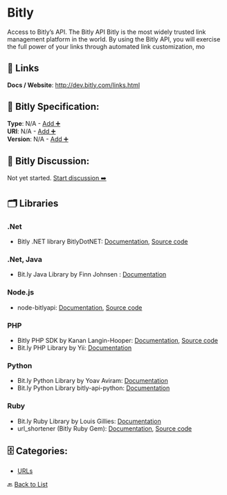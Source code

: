 # Bitly

Access to Bitly’s API. The Bitly API Bitly is the most widely trusted link management platform in the world. By using the Bitly API, you will exercise the full power of your links through automated link customization, mo

##  🔗 Links
**Docs / Website**: http://dev.bitly.com/links.html

## 🧬 Bitly Specification:
**Type**: N/A - [Add ➕](https://github.com/apis-list/apis-list/edit/main/apis.yaml#L1675)  
**URI**: N/A - [Add ➕](https://github.com/apis-list/apis-list/edit/main/apis.yaml#L1675)  
**Version**: N/A - [Add ➕](https://github.com/apis-list/apis-list/edit/main/apis.yaml#L1675)

## 💬 Bitly Discussion:
Not yet started. [Start discussion ➡️](https://github.com/apis-list/apis-list/discussions/new)

## 🗂️ Libraries
### .Net
- Bitly .NET library BitlyDotNET: [Documentation](http://dev.bitly.com/code_libraries.html), [Source code](https://code.google.com/p/bitly-dot-net/)
### .Net, Java
-  Bit.ly Java Library by Finn Johnsen : [Documentation](https://github.com/finnjohnsen/BitlyAndroid)
### Node.js
- node-bitlyapi: [Documentation](https://www.npmjs.org/package/node-bitlyapi), [Source code](https://github.com/nkirby/node-bitlyapi)
### PHP
- Bitly PHP SDK by Kanan Langin-Hooper: [Documentation](https://packagist.org/packages/kananlanginhooper/bitly-api-php), [Source code](https://github.com/kananlanginhooper/bitly-api-php)
- Bit.ly PHP Library by Yii: [Documentation](http://www.yiiframework.com/extension/bitly-url-shortener)
### Python
- Bit.ly Python Library by Yoav Aviram: [Documentation](https://code.google.com/p/python-bitly/)
- Bit.ly Python Library bitly-api-python: [Documentation](https://github.com/bitly/bitly-api-python)
### Ruby
- Bit.ly Ruby Library by Louis Gillies: [Documentation](https://github.com/playgood/get_shorty)
- url_shortener (Bitly Ruby Gem): [Documentation](http://rdoc.info/github/nas/url_shortener), [Source code](https://github.com/nas/url_shortener)


## 🗄️ Categories:
- [URLs](https://github.com/apis-list/apis-list#urls-)

🔙  [Back to List](https://github.com/apis-list/apis-list)
